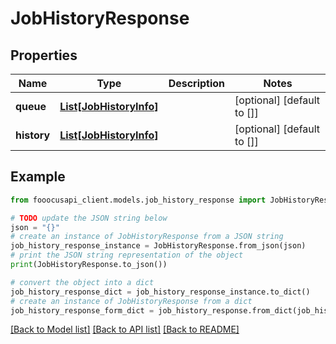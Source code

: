 # JobHistoryResponse


## Properties

Name | Type | Description | Notes
------------ | ------------- | ------------- | -------------
**queue** | [**List[JobHistoryInfo]**](JobHistoryInfo.md) |  | [optional] [default to []]
**history** | [**List[JobHistoryInfo]**](JobHistoryInfo.md) |  | [optional] [default to []]

## Example

```python
from fooocusapi_client.models.job_history_response import JobHistoryResponse

# TODO update the JSON string below
json = "{}"
# create an instance of JobHistoryResponse from a JSON string
job_history_response_instance = JobHistoryResponse.from_json(json)
# print the JSON string representation of the object
print(JobHistoryResponse.to_json())

# convert the object into a dict
job_history_response_dict = job_history_response_instance.to_dict()
# create an instance of JobHistoryResponse from a dict
job_history_response_form_dict = job_history_response.from_dict(job_history_response_dict)
```
[[Back to Model list]](../README.md#documentation-for-models) [[Back to API list]](../README.md#documentation-for-api-endpoints) [[Back to README]](../README.md)


